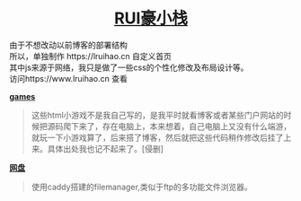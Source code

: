 <h1 align="center"><a href="https://www.lruihao.cn" target="_blank">RUI豪小栈</a></h1>
由于不想改动以前博客的部署结构<br>
所以，单独制作 https://lruihao.cn 自定义首页<br>
其中js来源于网络，我只是做了一些css的个性化修改及布局设计等。<br>
访问https://www.lruihao.cn 查看<br>

**[games](https://www.lruihao.cn/games)**

> 这些html小游戏不是我自己写的，是我平时就看博客或者某些门户网站的时候把源码爬下来了，存在电脑上，本来想着，自己电脑上又没有什么端游，就玩一下小游戏算了，后来搭了博客，然后就把这些代码稍作修改后挂了上来。具体出处我也记不起来了。[侵删]

**[网盘](https://pan.lruihao.cn)**

> 使用caddy搭建的filemanager,类似于ftp的多功能文件浏览器。
